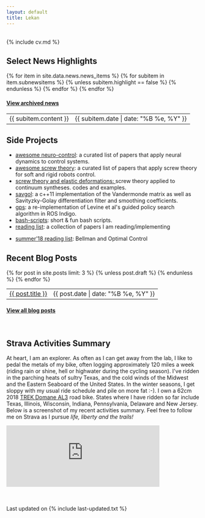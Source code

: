 ```yaml
---
layout: default
title: Lekan
---
```


<div class="col-md-2 vcenter idxHdr">
  <a href="/downloads/me-style.jpg">
   </a>
  <!-- -->
</div>

<br>
{% include cv.md %}
<br>


<h2><i class="fa fa-chevron-right"></i><i class="fa fa-chevron-right"></i>Select News Highlights</h2>
<table class="table table-hover">
    {% for item in site.data.news.news_items %}
    {% for subitem in item.subnewsitems %}
        {% unless subitem.highlight == false %}
        <tr>
          <td>{{ subitem.content }} </td>
          <td class="col-md-3" style="text-align: right;">{{ subitem.date | date: "%B %e, %Y" }}</td>
        </tr>
      {% endunless %}
    {% endfor %}
  {% endfor %}
<h4><a href="{{ sites }}/news">View archived news</a></h4>
</table>
<!-- <br> -->

<!-- Side projects  -->
 <h2><i class="fa fa-chevron-right"></i><i class="fa fa-chevron-right"></i> Side Projects</h2>
<!--  <p>At leisure, I like to read: research papers, history books, and engineering texts inter alia. Highlighted below are some of my reading lists in the past, or codes you might find useful.</p> -->

+    <a href="https://github.com/lakehanne/awesome-neurocontrol">awesome neuro-control</a>: a curated list of papers that apply neural dynamics to control systems.
+ <a href="https://github.com/lakehanne/awesome-screw-theory"> awesome screw theory</a>: a curated list of papers that apply screw theory for soft and rigid robots control.
+ <a href="https://github.com/lakehanne/screws"> screw theory and elastic deformations: </a> screw theory applied to continuum syntheses. codes and  examples.
+ <a href="https://github.com/lakehanne/Savitzky-Golay">savgol</a>: a c++11 implementation of the Vandermonde matrix as well as Savityzky-Golay differentiation filter and smoothing coefficients.
+ <a href="https://github.com/lakehanne/gps">gps</a>: a re-implementation of Levine et al's guided policy search algorithm in ROS Indigo.
+ <a href="https://github.com/lakehanne/shells.git"> bash-scripts</a>: short & fun bash scripts.
+ <a href="{{ site.url }}/readlist"> reading list</a>:  a collection of papers I am reading/implementing
<!-- + <a href="{{ site.url }}/scholternships"> advice for fellowships, internships, conference grants applications</a> -->
+ <a href="{{ site.url }}/readlist18"> summer'18 reading list</a>:  Bellman and Optimal Control
<!-- + <a href="https://github.com/lakehanne/conference-tracker"> control/robotics/ai conference tracker</a> -->
<!-- + <a href="https://github.com/lakehanne/research-group-resources">research group resources</a>:  Borrowed from Jean Yang -->

<h2><i class="fa fa-chevron-right"></i><i class="fa fa-chevron-right"></i>Recent Blog Posts</h2>

<table class="table table-hover">
  {% for post in site.posts limit: 3 %}
    {% unless post.draft %}
    <tr>
      <td><a href="{{ post.url }}">{{ post.title }}</a></td>
      <td class="col-md-3" style="text-align: right;">{{ post.date | date: "%B %e, %Y" }}</td>
    </tr>
    {% endunless %}
  {% endfor %}
</table>
<h4><a href="/blog">View all blog posts </a></h4>
<br>

<!-- Strava summary -->
<h2><i class="fa fa-chevron-right"></i><i class="fa fa-chevron-right"></i>Strava Activities Summary</h2>
<p>At heart, I am an explorer. As often as I can get away from the lab, I like to pedal the metals of my bike, often logging approximately 120 miles a week (riding rain or shine, hell or highwater during the cycling season). I've ridden in the parching heats of sultry Texas, and the cold winds of the  Midwest and the Eastern Seaboard of the United States. In the winter seasons, I get sloppy with my usual ride schedule and pile on more fat :-). I own a 62cm  2018 <a href="https://www.trekbikes.com/us/en_US/us/en_US/bikes/road-bikes/performance-road-bikes/domane/domane-al/domane-al-3/p/23526/">TREK Domane AL3</a> road bike. States where I have ridden so far include Texas, Illinois, Wisconsin, Indiana, Pennsylvania, Delaware and New Jersey. Below is a screenshot of my recent activities summary. Feel free to follow me on Strava as I pursue <i>life, liberty and the trails!</i></p>
  <iframe height='160' width='400' frameborder='0' allowtransparency='true' scrolling='no' src='https://www.strava.com/athletes/29996478/activity-summary/a1ced5c81ee2203640950cbaf24d5fb53d84bafb'></iframe>


<br><br>
Last updated on {% include last-updated.txt %}
